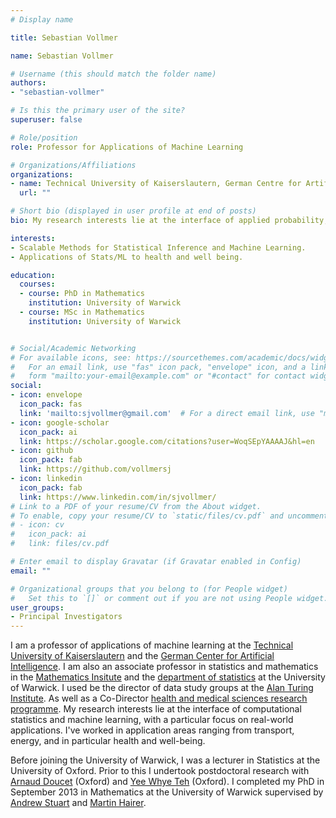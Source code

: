 ```yaml
---
# Display name

title: Sebastian Vollmer

name: Sebastian Vollmer

# Username (this should match the folder name)
authors:
- "sebastian-vollmer"

# Is this the primary user of the site?
superuser: false

# Role/position
role: Professor for Applications of Machine Learning

# Organizations/Affiliations
organizations:
- name: Technical University of Kaiserslautern, German Centre for Artificial Intelligence, University of Warwick
  url: ""

# Short bio (displayed in user profile at end of posts)
bio: My research interests lie at the interface of applied probability, statistical inference and machine learning.

interests:
- Scalable Methods for Statistical Inference and Machine Learning.
- Applications of Stats/ML to health and well being.

education:
  courses:
  - course: PhD in Mathematics
    institution: University of Warwick
  - course: MSc in Mathematics
    institution: University of Warwick


# Social/Academic Networking
# For available icons, see: https://sourcethemes.com/academic/docs/widgets/#icons
#   For an email link, use "fas" icon pack, "envelope" icon, and a link in the
#   form "mailto:your-email@example.com" or "#contact" for contact widget.
social:
- icon: envelope
  icon_pack: fas
  link: 'mailto:sjvollmer@gmail.com'  # For a direct email link, use "mailto:test@example.org".
- icon: google-scholar
  icon_pack: ai
  link: https://scholar.google.com/citations?user=WoqSEpYAAAAJ&hl=en
- icon: github
  icon_pack: fab
  link: https://github.com/vollmersj
- icon: linkedin
  icon_pack: fab
  link: https://www.linkedin.com/in/sjvollmer/
# Link to a PDF of your resume/CV from the About widget.
# To enable, copy your resume/CV to `static/files/cv.pdf` and uncomment the lines below.
# - icon: cv
#   icon_pack: ai
#   link: files/cv.pdf

# Enter email to display Gravatar (if Gravatar enabled in Config)
email: ""

# Organizational groups that you belong to (for People widget)
#   Set this to `[]` or comment out if you are not using People widget.
user_groups:
- Principal Investigators
---
```


I am a professor of applications of machine learning at the [Technical University of Kaiserslautern](https://www.informatik.uni-kl.de/en/) and the [German Center for Artificial Intelligence](https://www.dfki.de/en/web/). I am also
an associate professor in statistics and mathematics in the [Mathematics Insitute](https://warwick.ac.uk/fac/sci/maths/) and the [department of statistics](https://warwick.ac.uk/fac/sci/statistics/)  at the University of Warwick.  I used be  the director of data study groups at the [Alan Turing Institute](https://www.turing.ac.uk/). As well as a Co-Director [health and medical sciences research programme](https://www.turing.ac.uk/research/research-programmes/health-and-medical-sciences).
My research interests lie at the interface of computational statistics and machine learning, with a particular focus on real-world applications.  I've worked in application areas ranging from transport, energy, and in particular health and well-being.

Before joining the University of Warwick, I was a lecturer in Statistics at the University of Oxford.  Prior to this I undertook postdoctoral research with [Arnaud Doucet](http://www.stats.ox.ac.uk/~doucet/) (Oxford) and [Yee Whye Teh](https://www.stats.ox.ac.uk/~teh/) (Oxford).  I completed my PhD in September 2013 in Mathematics at the University of Warwick supervised by [Andrew Stuart](http://stuart.caltech.edu/) and [Martin Hairer](http://www.hairer.org/).

